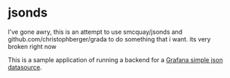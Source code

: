 # jsonds

I've gone awry, this is an attempt to use smcquay/jsonds and github.com/christophberger/grada to do something that i want. its very broken right now

This is a sample application of running a backend for a [Grafana simple json
datasource](https://github.com/grafana/simple-json-datasource).


